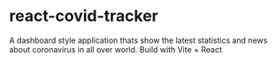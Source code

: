 # react-covid-tracker
A dashboard style application thats show the latest statistics and news about coronavirus in all over world. Build with Vite + React
